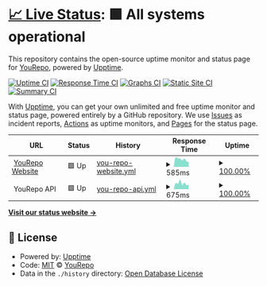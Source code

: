 # [📈 Live Status](https://status.yourepo.com): <!--live status--> **🟩 All systems operational**

This repository contains the open-source uptime monitor and status page for [YouRepo](https://www.yourepo.com), powered by [Upptime](https://github.com/upptime/upptime).

[![Uptime CI](https://github.com/yourepo/upptime/workflows/Uptime%20CI/badge.svg)](https://github.com/yourepo/upptime/actions?query=workflow%3A%22Uptime+CI%22)
[![Response Time CI](https://github.com/yourepo/upptime/workflows/Response%20Time%20CI/badge.svg)](https://github.com/yourepo/upptime/actions?query=workflow%3A%22Response+Time+CI%22)
[![Graphs CI](https://github.com/yourepo/upptime/workflows/Graphs%20CI/badge.svg)](https://github.com/yourepo/upptime/actions?query=workflow%3A%22Graphs+CI%22)
[![Static Site CI](https://github.com/yourepo/upptime/workflows/Static%20Site%20CI/badge.svg)](https://github.com/yourepo/upptime/actions?query=workflow%3A%22Static+Site+CI%22)
[![Summary CI](https://github.com/yourepo/upptime/workflows/Summary%20CI/badge.svg)](https://github.com/yourepo/upptime/actions?query=workflow%3A%22Summary+CI%22)

With [Upptime](https://upptime.js.org), you can get your own unlimited and free uptime monitor and status page, powered entirely by a GitHub repository. We use [Issues](https://github.com/yourepo/upptime/issues) as incident reports, [Actions](https://github.com/yourepo/upptime/actions) as uptime monitors, and [Pages](https://status.yourepo.com) for the status page.

<!--start: status pages-->
<!-- This summary is generated by Upptime (https://github.com/upptime/upptime) -->
<!-- Do not edit this manually, your changes will be overwritten -->
<!-- prettier-ignore -->
| URL | Status | History | Response Time | Uptime |
| --- | ------ | ------- | ------------- | ------ |
| <img alt="" src="https://www.yourepo.com/favicon.ico" height="13"> [YouRepo Website](https://www.yourepo.com/) | 🟩 Up | [you-repo-website.yml](https://github.com/yourepo/upptime/commits/HEAD/history/you-repo-website.yml) | <details><summary><img alt="Response time graph" src="./graphs/you-repo-website/response-time-week.png" height="20"> 585ms</summary><br><a href="https://status.yourepo.com/history/you-repo-website"><img alt="Response time 531" src="https://img.shields.io/endpoint?url=https%3A%2F%2Fraw.githubusercontent.com%2Fyourepo%2Fupptime%2FHEAD%2Fapi%2Fyou-repo-website%2Fresponse-time.json"></a><br><a href="https://status.yourepo.com/history/you-repo-website"><img alt="24-hour response time 400" src="https://img.shields.io/endpoint?url=https%3A%2F%2Fraw.githubusercontent.com%2Fyourepo%2Fupptime%2FHEAD%2Fapi%2Fyou-repo-website%2Fresponse-time-day.json"></a><br><a href="https://status.yourepo.com/history/you-repo-website"><img alt="7-day response time 585" src="https://img.shields.io/endpoint?url=https%3A%2F%2Fraw.githubusercontent.com%2Fyourepo%2Fupptime%2FHEAD%2Fapi%2Fyou-repo-website%2Fresponse-time-week.json"></a><br><a href="https://status.yourepo.com/history/you-repo-website"><img alt="30-day response time 529" src="https://img.shields.io/endpoint?url=https%3A%2F%2Fraw.githubusercontent.com%2Fyourepo%2Fupptime%2FHEAD%2Fapi%2Fyou-repo-website%2Fresponse-time-month.json"></a><br><a href="https://status.yourepo.com/history/you-repo-website"><img alt="1-year response time 534" src="https://img.shields.io/endpoint?url=https%3A%2F%2Fraw.githubusercontent.com%2Fyourepo%2Fupptime%2FHEAD%2Fapi%2Fyou-repo-website%2Fresponse-time-year.json"></a></details> | <details><summary><a href="https://status.yourepo.com/history/you-repo-website">100.00%</a></summary><a href="https://status.yourepo.com/history/you-repo-website"><img alt="All-time uptime 99.93%" src="https://img.shields.io/endpoint?url=https%3A%2F%2Fraw.githubusercontent.com%2Fyourepo%2Fupptime%2FHEAD%2Fapi%2Fyou-repo-website%2Fuptime.json"></a><br><a href="https://status.yourepo.com/history/you-repo-website"><img alt="24-hour uptime 100.00%" src="https://img.shields.io/endpoint?url=https%3A%2F%2Fraw.githubusercontent.com%2Fyourepo%2Fupptime%2FHEAD%2Fapi%2Fyou-repo-website%2Fuptime-day.json"></a><br><a href="https://status.yourepo.com/history/you-repo-website"><img alt="7-day uptime 100.00%" src="https://img.shields.io/endpoint?url=https%3A%2F%2Fraw.githubusercontent.com%2Fyourepo%2Fupptime%2FHEAD%2Fapi%2Fyou-repo-website%2Fuptime-week.json"></a><br><a href="https://status.yourepo.com/history/you-repo-website"><img alt="30-day uptime 100.00%" src="https://img.shields.io/endpoint?url=https%3A%2F%2Fraw.githubusercontent.com%2Fyourepo%2Fupptime%2FHEAD%2Fapi%2Fyou-repo-website%2Fuptime-month.json"></a><br><a href="https://status.yourepo.com/history/you-repo-website"><img alt="1-year uptime 99.92%" src="https://img.shields.io/endpoint?url=https%3A%2F%2Fraw.githubusercontent.com%2Fyourepo%2Fupptime%2FHEAD%2Fapi%2Fyou-repo-website%2Fuptime-year.json"></a></details>
| <img alt="" src="https://www.yourepo.com/favicon.ico" height="13"> YouRepo API | 🟩 Up | [you-repo-api.yml](https://github.com/yourepo/upptime/commits/HEAD/history/you-repo-api.yml) | <details><summary><img alt="Response time graph" src="./graphs/you-repo-api/response-time-week.png" height="20"> 675ms</summary><br><a href="https://status.yourepo.com/history/you-repo-api"><img alt="Response time 702" src="https://img.shields.io/endpoint?url=https%3A%2F%2Fraw.githubusercontent.com%2Fyourepo%2Fupptime%2FHEAD%2Fapi%2Fyou-repo-api%2Fresponse-time.json"></a><br><a href="https://status.yourepo.com/history/you-repo-api"><img alt="24-hour response time 513" src="https://img.shields.io/endpoint?url=https%3A%2F%2Fraw.githubusercontent.com%2Fyourepo%2Fupptime%2FHEAD%2Fapi%2Fyou-repo-api%2Fresponse-time-day.json"></a><br><a href="https://status.yourepo.com/history/you-repo-api"><img alt="7-day response time 675" src="https://img.shields.io/endpoint?url=https%3A%2F%2Fraw.githubusercontent.com%2Fyourepo%2Fupptime%2FHEAD%2Fapi%2Fyou-repo-api%2Fresponse-time-week.json"></a><br><a href="https://status.yourepo.com/history/you-repo-api"><img alt="30-day response time 653" src="https://img.shields.io/endpoint?url=https%3A%2F%2Fraw.githubusercontent.com%2Fyourepo%2Fupptime%2FHEAD%2Fapi%2Fyou-repo-api%2Fresponse-time-month.json"></a><br><a href="https://status.yourepo.com/history/you-repo-api"><img alt="1-year response time 706" src="https://img.shields.io/endpoint?url=https%3A%2F%2Fraw.githubusercontent.com%2Fyourepo%2Fupptime%2FHEAD%2Fapi%2Fyou-repo-api%2Fresponse-time-year.json"></a></details> | <details><summary><a href="https://status.yourepo.com/history/you-repo-api">100.00%</a></summary><a href="https://status.yourepo.com/history/you-repo-api"><img alt="All-time uptime 99.95%" src="https://img.shields.io/endpoint?url=https%3A%2F%2Fraw.githubusercontent.com%2Fyourepo%2Fupptime%2FHEAD%2Fapi%2Fyou-repo-api%2Fuptime.json"></a><br><a href="https://status.yourepo.com/history/you-repo-api"><img alt="24-hour uptime 100.00%" src="https://img.shields.io/endpoint?url=https%3A%2F%2Fraw.githubusercontent.com%2Fyourepo%2Fupptime%2FHEAD%2Fapi%2Fyou-repo-api%2Fuptime-day.json"></a><br><a href="https://status.yourepo.com/history/you-repo-api"><img alt="7-day uptime 100.00%" src="https://img.shields.io/endpoint?url=https%3A%2F%2Fraw.githubusercontent.com%2Fyourepo%2Fupptime%2FHEAD%2Fapi%2Fyou-repo-api%2Fuptime-week.json"></a><br><a href="https://status.yourepo.com/history/you-repo-api"><img alt="30-day uptime 100.00%" src="https://img.shields.io/endpoint?url=https%3A%2F%2Fraw.githubusercontent.com%2Fyourepo%2Fupptime%2FHEAD%2Fapi%2Fyou-repo-api%2Fuptime-month.json"></a><br><a href="https://status.yourepo.com/history/you-repo-api"><img alt="1-year uptime 99.95%" src="https://img.shields.io/endpoint?url=https%3A%2F%2Fraw.githubusercontent.com%2Fyourepo%2Fupptime%2FHEAD%2Fapi%2Fyou-repo-api%2Fuptime-year.json"></a></details>

<!--end: status pages-->

[**Visit our status website →**](https://status.yourepo.com)

## 📄 License

- Powered by: [Upptime](https://github.com/upptime/upptime)
- Code: [MIT](./LICENSE) © [YouRepo](https://www.yourepo.com)
- Data in the `./history` directory: [Open Database License](https://opendatacommons.org/licenses/odbl/1-0/)
